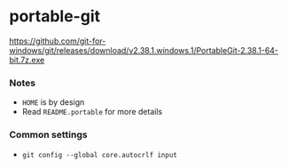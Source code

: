 portable-git
============
https://github.com/git-for-windows/git/releases/download/v2.38.1.windows.1/PortableGit-2.38.1-64-bit.7z.exe

### Notes
- `HOME` is by design
- Read `README.portable` for more details

### Common settings
- `git config --global core.autocrlf input`
